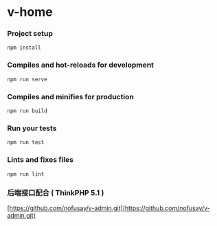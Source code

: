 # v-home

### Project setup
```
npm install
```

### Compiles and hot-reloads for development
```
npm run serve
```

### Compiles and minifies for production
```
npm run build
```

### Run your tests
```
npm run test
```

### Lints and fixes files
```
npm run lint
```

### 后端接口配合 ( ThinkPHP 5.1 )
[https://github.com/nofusay/v-admin.git](https://github.com/nofusay/v-admin.git)

